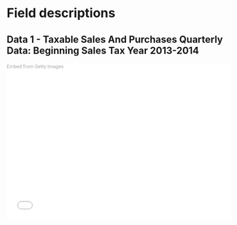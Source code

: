 # Field descriptions

## Data 1 - Taxable Sales And Purchases Quarterly Data: Beginning Sales Tax Year 2013-2014

<div class="getty embed image" style="background-color:#fff;display:inline-block;font-family:Roboto,sans-serif;color:#a7a7a7;font-size:11px;width:100%;max-width:509px;"><div style="padding:0;margin:0;text-align:left;"><a href="http://www.gettyimages.com/detail/817635976" target="_blank" style="color:#a7a7a7;text-decoration:none;font-weight:normal !important;border:none;display:inline-block;">Embed from Getty Images</a></div><div style="overflow:hidden;position:relative;height:0;padding:66.60118% 0 0 0;width:100%;"><iframe src="//embed.gettyimages.com/embed/817635976?et=Rba4WDt_R0lA5Nl5xFjExw&tld=com&sig=CO0dvMz4PdfUPO3FJP7voBaDrE1r5n3y1gOeWOVqews=&caption=true&ver=1" scrolling="no" frameborder="0" width="509" height="339" style="display:inline-block;position:absolute;top:0;left:0;width:100%;height:100%;margin:0;"></iframe></div></div>